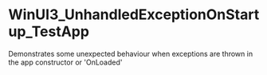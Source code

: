 # WinUI3_UnhandledExceptionOnStartup_TestApp
Demonstrates some unexpected behaviour when exceptions are thrown in the app constructor or 'OnLoaded'
